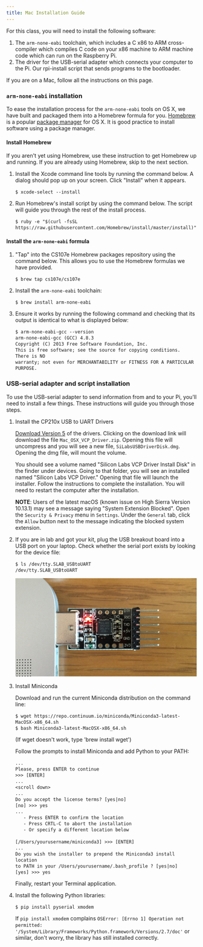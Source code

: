 ```yaml
---
title: Mac Installation Guide
---
```


For this class, you will need to install the following software:

1.  The `arm-none-eabi` toolchain, which includes a C x86 to ARM cross-compiler
    which compiles C code on your x86 machine to ARM machine code which can run
    on the Raspberry Pi.
2.  The driver for the USB-serial adapter which connects your
    computer to the Pi. Our rpi-install script that sends programs to the bootloader.

If you are on a Mac, follow all the instructions on this page.

### `arm-none-eabi` installation

To ease the installation process for the `arm-none-eabi` tools on OS X, we have
built and packaged them into a Homebrew formula for you.
[Homebrew](http://brew.sh/) is a popular [package
manager](https://en.wikipedia.org/wiki/Package_manager) for OS X. It is good
practice to install software using a package manager.

#### Install Homebrew

If you aren't yet using Homebrew, use these instruction to get Homebrew up and
running. If you are already using Homebrew, skip to the next section.

1.  Install the Xcode command line tools by running the command below. A dialog
    should pop up on your screen. Click "Install" when it appears.

    ```
    $ xcode-select --install
    ```

2.  Run Homebrew's install script by using the command below. The script will
    guide you through the rest of the install process.

    ```
    $ ruby -e "$(curl -fsSL https://raw.githubusercontent.com/Homebrew/install/master/install)"
    ```

#### Install the `arm-none-eabi` formula

1.  "Tap" into the CS107e Homebrew packages repository using the command below.
    This allows you to use the Homebrew formulas we have provided.

    ```
    $ brew tap cs107e/cs107e
    ```

2.  Install the `arm-none-eabi` toolchain:

    ```
    $ brew install arm-none-eabi
    ```

3.  Ensure it works by running the following command and checking that its
    output is identical to what is displayed below:

    ```
    $ arm-none-eabi-gcc --version
    arm-none-eabi-gcc (GCC) 4.8.3
    Copyright (C) 2013 Free Software Foundation, Inc.
    This is free software; see the source for copying conditions.  There is NO
    warranty; not even for MERCHANTABILITY or FITNESS FOR A PARTICULAR PURPOSE.
    ```

### USB-serial adapter and script installation

To use the USB-serial adapter to send information from and to your Pi, you'll need
to install a few things. These instructions will guide you through those steps.

1.  Install the CP210x USB to UART Drivers

    [Download Version
    5](https://www.silabs.com/products/mcu/Pages/USBtoUARTBridgeVCPDrivers.aspx)
    of the drivers. Clicking on the download link will download the file
    `Mac_OSX_VCP_Driver.zip`. Opening this file will uncompress and you will
    see a new file, `SiLabsUSBDriverDisk.dmg`. Opening the dmg file, will mount
    the volume.

    You should see a volume named "Silicon Labs VCP Driver Install Disk" in the
    finder under devices. Going to that folder, you will see an installed named
    "Silicon Labs VCP Driver." Opening that file will launch the
    installer. Follow the instructions to complete the installation. You will need
    to restart the computer after the installation.

    **NOTE**: Users of the latest macOS (known issue on High Sierra Version
    10.13.1) may see a message saying "System Extension Blocked". Open the
    `Security & Privacy` menu in `Settings`. Under the `General` tab, click the
    `Allow` button next to the message indicating the blocked system extension.

2.  If you are in lab and got your kit, plug the USB breakout board
    into a USB port on your laptop. Check whether the serial port
    exists by looking for the device file:

    ```
    $ ls /dev/tty.SLAB_USBtoUART
    /dev/tty.SLAB_USBtoUART
    ```
    ![USB breakout board](../images/usb.breakout.board.JPG)

3.  Install Miniconda

    Download and run the current Miniconda distribution on the command line:

    ```
    $ wget https://repo.continuum.io/miniconda/Miniconda3-latest-MacOSX-x86_64.sh
    $ bash Miniconda3-latest-MacOSX-x86_64.sh
    ```
    (If wget doesn't work, type 'brew install wget')

    Follow the prompts to install Miniconda and add Python to your PATH:

    ```
    ...
    Please, press ENTER to continue
    >>> [ENTER]
    ...
    <scroll down>
    ...
    Do you accept the license terms? [yes|no]
    [no] >>> yes
    ...
       - Press ENTER to confirm the location
       - Press CRTL-C to abort the installation
       - Or specify a different location below

    [/Users/yourusername/miniconda3] >>> [ENTER]
    ...
    Do you wish the installer to prepend the Miniconda3 install location
    to PATH in your /Users/yourusername/.bash_profile ? [yes|no]
    [yes] >>> yes
    ```
    
    Finally, restart your Terminal application.

4.  Install the following Python libraries:

    ```
    $ pip install pyserial xmodem
    ```

    If `pip install xmodem` complains `OSError: [Errno 1] Operation not
    permitted: '/System/Library/Frameworks/Python.framework/Versions/2.7/doc'`
    or similar, don't worry, the library has still installed correctly.

